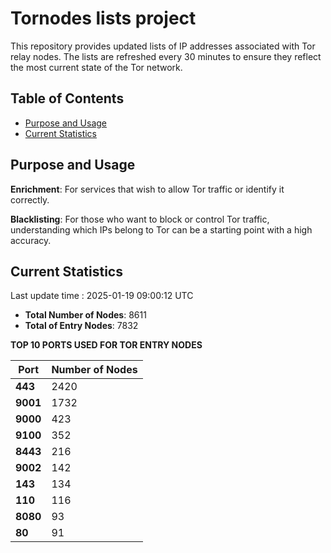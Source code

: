 # Tornodes lists project

This repository provides updated lists of IP addresses associated with Tor relay nodes. The lists are refreshed every 30 minutes to ensure they reflect the most current state of the Tor network.

## Table of Contents

- [Purpose and Usage](#purpose-and-usage)
- [Current Statistics](#current-statistics)


## Purpose and Usage

**Enrichment**: For services that wish to allow Tor traffic or identify it correctly.

**Blacklisting**: For those who want to block or control Tor traffic, understanding which IPs belong to Tor can be a starting point with a high accuracy.

## Current Statistics

Last update time : 2025-01-19 09:00:12 UTC

- **Total Number of Nodes**: 8611
- **Total of Entry Nodes**: 7832

**TOP 10 PORTS USED FOR TOR ENTRY NODES**

| **Port** | **Number of Nodes** |
|------|-----------------|
| **443**   | 2420  |
| **9001**   | 1732  |
| **9000**   | 423  |
| **9100**   | 352  |
| **8443**   | 216  |
| **9002**   | 142  |
| **143**   | 134  |
| **110**   | 116  |
| **8080**   | 93  |
| **80**   | 91  |

